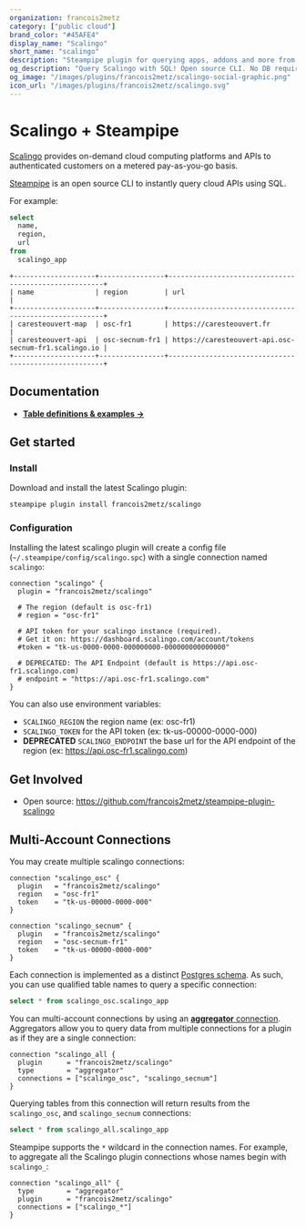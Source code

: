 ```yaml
---
organization: francois2metz
category: ["public cloud"]
brand_color: "#45AFE4"
display_name: "Scalingo"
short_name: "scalingo"
description: "Steampipe plugin for querying apps, addons and more from Scalingo."
og_description: "Query Scalingo with SQL! Open source CLI. No DB required."
og_image: "/images/plugins/francois2metz/scalingo-social-graphic.png"
icon_url: "/images/plugins/francois2metz/scalingo.svg"
---
```


# Scalingo + Steampipe

[Scalingo](https://scalingo.com/) provides on-demand cloud computing platforms and APIs to authenticated customers on a metered pay-as-you-go basis.

[Steampipe](https://steampipe.io) is an open source CLI to instantly query cloud APIs using SQL.

For example:

```sql
select
  name,
  region,
  url
from
  scalingo_app
```

```
+--------------------+----------------+------------------------------------------------------+
| name               | region         | url                                                  |
+--------------------+----------------+------------------------------------------------------+
| caresteouvert-map  | osc-fr1        | https://caresteouvert.fr                             |
| caresteouvert-api  | osc-secnum-fr1 | https://caresteouvert-api.osc-secnum-fr1.scalingo.io |
+--------------------+----------------+------------------------------------------------------+
```

## Documentation

- **[Table definitions & examples →](/plugins/francois2metz/scalingo/tables)**

## Get started

### Install

Download and install the latest Scalingo plugin:

```bash
steampipe plugin install francois2metz/scalingo
```

### Configuration

Installing the latest scalingo plugin will create a config file (`~/.steampipe/config/scalingo.spc`) with a single connection named `scalingo`:

```hcl
connection "scalingo" {
  plugin = "francois2metz/scalingo"

  # The region (default is osc-fr1)
  # region = "osc-fr1"

  # API token for your scalingo instance (required).
  # Get it on: https://dashboard.scalingo.com/account/tokens
  #token = "tk-us-0000-0000-000000000-000000000000000"

  # DEPRECATED: The API Endpoint (default is https://api.osc-fr1.scalingo.com)
  # endpoint = "https://api.osc-fr1.scalingo.com"
}
```

You can also use environment variables:

- `SCALINGO_REGION` the region name (ex: osc-fr1)
- `SCALINGO_TOKEN` for the API token (ex: tk-us-00000-0000-000)
- **DEPRECATED** `SCALINGO_ENDPOINT` the base url for the API endpoint of the region (ex: https://api.osc-fr1.scalingo.com)

## Get Involved

* Open source: https://github.com/francois2metz/steampipe-plugin-scalingo

## Multi-Account Connections

You may create multiple scalingo connections:
```hcl
connection "scalingo_osc" {
  plugin   = "francois2metz/scalingo"
  region   = "osc-fr1"
  token    = "tk-us-00000-0000-000"
}

connection "scalingo_secnum" {
  plugin   = "francois2metz/scalingo"
  region   = "osc-secnum-fr1"
  token    = "tk-us-00000-0000-000"
}
```

Each connection is implemented as a distinct [Postgres schema](https://www.postgresql.org/docs/current/ddl-schemas.html).  As such, you can use qualified table names to query a specific connection:

```sql
select * from scalingo_osc.scalingo_app
```

You can multi-account connections by using an [**aggregator** connection](https://steampipe.io/docs/using-steampipe/managing-connections#using-aggregators).  Aggregators allow you to query data from multiple connections for a plugin as if they are a single connection:

```
connection "scalingo_all {
  plugin      = "francois2metz/scalingo"
  type        = "aggregator"
  connections = ["scalingo_osc", "scalingo_secnum"]
}
```

Querying tables from this connection will return results from the `scalingo_osc`, and `scalingo_secnum` connections:
```sql
select * from scalingo_all.scalingo_app
```

Steampipe supports the `*` wildcard in the connection names.  For example, to aggregate all the Scalingo plugin connections whose names begin with `scalingo_`:

```hcl
connection "scalingo_all" {
  type        = "aggregator"
  plugin      = "francois2metz/scalingo"
  connections = ["scalingo_*"]
}
```
